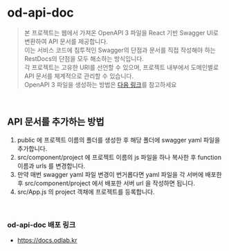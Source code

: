 # od-api-doc

> 본 프로젝트는 웹에서 가져온 OpenAPI 3 파일을 React 기반 Swagger UI로 변환하여 API 문서를 제공합니다. <br>
> 이는 서비스 코드에 침투적인 Swagger의 단점과 문서를 직접 작성해야 하는 RestDocs의 단점을 모두 해소하는 방식입니다. <br>
> 각 프로젝트는 고유한 URI를 선언할 수 있으며, 프로젝트 내부에서 도메인별로 API 문서를 체계적으로 관리할 수 있습니다. <br>
> OpenAPI 3 파일을 생성하는 방법은 [다음 링크](https://github.com/AkkeSun/restdocs-swagger-sample)를 참고하세요

<br />

## API 문서를 추가하는 방법
1. public 에 프로젝트 이름의 폴더를 생성한 후 해당 폴더에 swagger yaml 파일을 추가합니다.
2. src/component/project 에 프로젝트 이름의 js 파일을 하나 복사한 후 function 이름과 urls 를 변경합니다.
3. 만약 매번 swagger yaml 파일 변경이 번거롭다면 yaml 파일을 각 서버에 배포한 후 src/component/project 에서 배포한 서버 url 을 작성하면 됩니다.
4. src/App.js 의 project 객채에 프로젝트를 등록합니다.

<br />


### od-api-doc 배포 링크
- https://docs.odlab.kr
<br />
